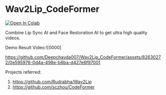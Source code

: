 # Wav2Lip_CodeFormer

[![Open In Colab](https://colab.research.google.com/assets/colab-badge.svg)](https://colab.research.google.com/drive/1ZDo1GhLQyoUm7ou-H5qX__iS_0B3bu3k#scrollTo=tfXGjVvlxRVS)

Combine Lip Sync AI and Face Restoration AI to get ultra high quality videos.

Demo Result Video:![0000]


https://github.com/Deepchavda007/Wav2Lip_CodeFormer/assets/82630272/0e595976-0d4a-498e-b6ba-d427e6f97001





Projects referred:
1. https://github.com/Rudrabha/Wav2Lip
2. https://github.com/sczhou/CodeFormer
